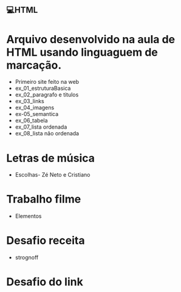 ## 💻HTML
# Arquivo desenvolvido na aula de HTML usando linguaguem de marcação. 
- Primeiro site feito na web
- ex_01_estruturaBasica
- ex_02_paragrafo e titulos 
- ex_03_links
- ex_04_imagens
- ex-05_semantica
- ex_06_tabela
- ex_07_lista ordenada
- ex_08_lista não ordenada

# Letras de música
- Escolhas- Zé Neto e Cristiano

# Trabalho filme 
- Elementos

# Desafio receita
- strognoff

# Desafio do link 
